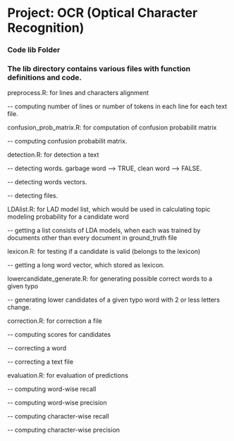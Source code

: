 # Project: OCR (Optical Character Recognition) 

### Code lib Folder

### The lib directory contains various files with function definitions and code.

preprocess.R:   for lines and characters alignment

-- computing number of lines or number of tokens in each line for each text file. 


confusion_prob_matrix.R:   for computation of confusion probabilit matrix

-- computing confusion probabilit matrix.


detection.R:    for detection a text

-- detecting words. garbage word --> TRUE, clean word --> FALSE.

-- detecting words vectors.

-- detecting files.


LDAlist.R:   for LAD model list, which would be used in calculating topic modeling probability for a candidate word

-- getting a list consists of LDA models, when each was trained by documents other than every document in ground_truth file


lexicon.R:   for testing if a candidate is valid (belongs to the lexicon)

-- getting a long word vector, which stored as lexicon.


lowercandidate_generate.R:  for generating possible correct words to a given typo

-- generating lower candidates of a given typo word with 2 or less letters change.


correction.R:   for correction a file

-- computing scores for candidates

-- correcting a word

-- correcting a text file


evaluation.R:   for evaluation of predictions

-- computing word-wise recall

-- computing word-wise precision

-- computing character-wise recall

-- computing character-wise precision
